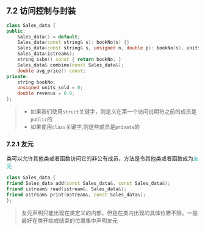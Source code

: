 

## 7.2 访问控制与封装

```cpp
class Sales_data {
public:
    Sales_data() = default;
    Sales_data(const string& s): bookNo(s) {}
    Sales_data(const string& s, unsigned n, double p): bookNo(s), units_sold(n), revenus(p * n) {}
    Sales_data(istream&);
    string isbn() const { return bookNo; }
    Sales_data& combine(const Sales_data&);
    double avg_price() const;
private:
    string bookNo;
    unsigned units_sold = 0;
    double revenus = 0.0;
};
```

>+ 如果我们使用`struct`关键字，则定义在第一个访问说明符之前的成员是`public`的
>+ 如果使用`class`关键字,则这些成员是`private`的

### 7.2.1 友元

类可以允许其他类或者函数访问它的非公有成员，方法是令其他类或者函数成为<font color=LightSeaGreen>友元</font>

```cpp
class Sales_data {
friend Sales_data add(const Sales_data&, const Sales_data&);
friend istream& read(istream&, Sales_data&);
friend ostream& print(ostream&, const Sales_data&);
};
```

>友元声明只能出现在类定义的内部，但是在类内出现的具体位置不限，一般最好在类开始或结束的位置集中声明友元

